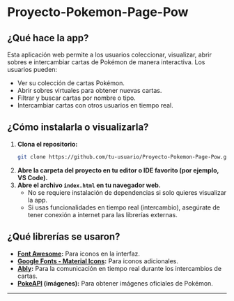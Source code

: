 # Proyecto-Pokemon-Page-Pow

## ¿Qué hace la app?

Esta aplicación web permite a los usuarios coleccionar, visualizar, abrir sobres e intercambiar cartas de Pokémon de manera interactiva. Los usuarios pueden:
- Ver su colección de cartas Pokémon.
- Abrir sobres virtuales para obtener nuevas cartas.
- Filtrar y buscar cartas por nombre o tipo.
- Intercambiar cartas con otros usuarios en tiempo real.

## ¿Cómo instalarla o visualizarla?

1. **Clona el repositorio:**
   ```bash
   git clone https://github.com/tu-usuario/Proyecto-Pokemon-Page-Pow.git
   ```
2. **Abre la carpeta del proyecto en tu editor o IDE favorito (por ejemplo, VS Code).**
3. **Abre el archivo `index.html` en tu navegador web.**
   - No se requiere instalación de dependencias si solo quieres visualizar la app.
   - Si usas funcionalidades en tiempo real (intercambio), asegúrate de tener conexión a internet para las librerías externas.

## ¿Qué librerías se usaron?

- **[Font Awesome](https://fontawesome.com/):** Para iconos en la interfaz.
- **[Google Fonts - Material Icons](https://fonts.google.com/icons):** Para iconos adicionales.
- **[Ably](https://ably.com/):** Para la comunicación en tiempo real durante los intercambios de cartas.
- **[PokeAPI](https://pokeapi.co/) (imágenes):** Para obtener imágenes oficiales de Pokémon.

---

